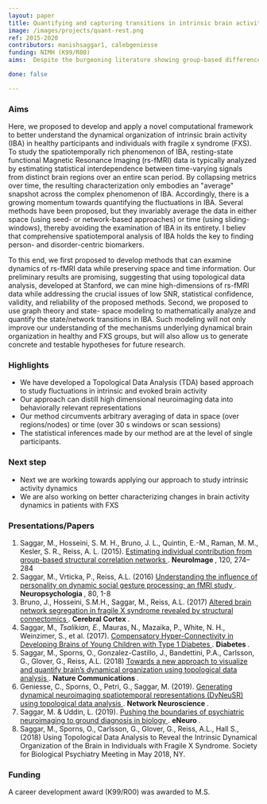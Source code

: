 ```yaml
---
layout: paper
title: Quantifying and capturing transitions in intrinsic brain activity in healthy and patient populations
image: /images/projects/quant-rest.png
ref: 2015-2020
contributors: manishsaggar1, calebgeniesse
funding: NIMH (K99/R00)
aims:  Despite the burgeoning literature showing group-based differences in brain activity at rest, its specific association to any particular disorder is still lacking, making it an ineffective biomarker. We also lack applicable translation of group-based results to personalized clinical care. The proposed research will be particularly focused on developing individualized metrics to capture and computationally model the dynamics of brain activity at rest, so that specific biomarkers can be developed for early detection and treatment of mental illness.

done: false

---
```


### Aims

Here, we proposed to develop and apply a novel computational framework to better understand the dynamical organization of intrinsic brain activity (IBA) in healthy participants and individuals with fragile x syndrome (FXS). To study the spatiotemporally rich phenomenon of IBA, resting-state functional Magnetic Resonance Imaging (rs-fMRI) data is typically analyzed by estimating statistical interdependence between time-varying signals from distinct brain regions over an entire scan period. By collapsing metrics over time, the resulting characterization only embodies an "average" snapshot across the complex phenomenon of IBA. Accordingly, there is a growing momentum towards quantifying the fluctuations in IBA. Several methods have been proposed, but they invariably average the data in either space (using seed- or network-based approaches) or time (using sliding- windows), thereby avoiding the examination of IBA in its entirety. I believ that comprehensive spatiotemporal analysis of IBA holds the key to finding person- and disorder-centric biomarkers. 

To this end, we first proposed to develop methods that can examine dynamics of rs-fMRI data while preserving space and time information. Our preliminary results are promising, suggesting that using topological data analysis, developed at Stanford, we can mine high-dimensions of rs-fMRI data while addressing the crucial issues of low SNR, statistical confidence, validity, and reliability of the proposed methods. Second, we proposed to use graph theory and state- space modeling to mathematically analyze and quantify the state/network transitions in IBA. Such modeling will not only improve our understanding of the mechanisms underlying dynamical brain organization in healthy and FXS groups, but will also allow us to generate concrete and testable hypotheses for future research. 


### Highlights
- We have developed a Topological Data Analysis (TDA) based approach to study fluctuations in intrinsic and evoked brain activity
- Our approach can distill high dimensional neuroimaging data into behaviorally relevant representations
- Our method circumvents arbitrary averaging of data in space (over regions/nodes) or time (over 30 s windows or scan sessions)
- The statistical inferences made by our method are at the level of single participants.

### Next step
- Next we are working towards applying our approach to study intrinsic activity dynamics 
- We are also working on better characterizing changes in brain activity dynamics in patients with FXS

### Presentations/Papers
1. Saggar, M., Hosseini, S. M. H., Bruno, J. L., Quintin, E.-M., Raman, M. M., Kesler, S. R., Reiss, A. L. (2015). <a href="http://dx.doi.org/10.1016/j.neuroimage.2015.07.006"> Estimating individual contribution from group-based structural correlation networks </a>. <strong> NeuroImage </strong>, 120, 274–284 
2. Saggar, M., Vrticka, P., Reiss, A.L. (2016) <a href="http://dx.doi.org/10.1016/j.neuropsychologia.2015.10.039"> Understanding the influence of personality on dynamic social gesture processing: an fMRI study </a>. <strong> Neuropsychologia </strong>, 80, 1-8 
3. Bruno, J., Hosseini, S.M.H., Saggar, M., Reiss, A.L. (2017) <a href="http://doi.org/10.1093/cercor/bhw055"> Altered brain network segregation in fragile X syndrome revealed by structural connectomics </a>. <strong> Cerebral Cortex </strong>.  
4. Saggar, M.*, Tsalikian, E.*, Mauras, N., Mazaika, P., White, N. H., Weinzimer, S., et al. (2017). <a href="http://doi.org/10.2337/db16-0414"> Compensatory Hyper-Connectivity in Developing Brains of Young Children with Type 1 Diabetes </a>. <strong> Diabetes </strong>.  
5. Saggar, M., Sporns, O., Gonzalez-Castillo, J., Bandettini, P.A., Carlsson, G., Glover, G., Reiss, A.L. (2018) <a href="http://dx.doi.org/10.1038/s41467-018-03664-4">Towards a new approach to visualize and quantify brain’s dynamical organization using topological data analysis </a>. <strong> Nature Communications </strong>.  
6. Geniesse, C., Sporns, O., Petri, G., Saggar, M. (2019). <a href="http://dx.doi.org/10.1162/netn_a_00093"> Generating dynamical neuroimaging spatiotemporal representations (DyNeuSR) using topological data analysis </a>. <strong> Network Neuroscience </strong>. 
7. Saggar, M. & Uddin, L. (2019). <a href="http://dx.doi.org/10.1523/ENEURO.0384-19.2019"> Pushing the boundaries of psychiatric neuroimaging to ground diagnosis in biology </a>. <strong> eNeuro </strong>. 
8. Saggar, M., Sporns, O., Carlsson, G., Glover, G., Reiss, A.L., Hall S., (2018) Using Topological Data Analysis to Reveal the Intrinsic Dynamical Organization of the Brain in Individuals with Fragile X Syndrome. <emph> Society for Biological Psychiatry Meeting </emph> in May 2018, NY. 

### Funding
A career development award (K99/R00) was awarded to M.S.
